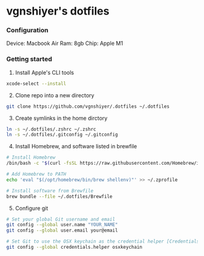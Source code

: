 # vgnshiyer's dotfiles

### Configuration

Device: Macbook Air
Ram: 8gb
Chip: Apple M1

### Getting started

1. Install Apple's CLI tools
```bash
xcode-select --install
```

2. Clone repo into a new directory
```bash
git clone https://github.com/vgnshiyer/.dotfiles ~/.dotfiles
```

3. Create symlinks in the home dirctory
```bash
ln -s ~/.dotfiles/.zshrc ~/.zshrc
ln -s ~/.dotfiles/.gitconfig ~/.gitconfig
```

4. Install Homebrew, and software listed in brewfile
```bash
# Install Homebrew
/bin/bash -c "$(curl -fsSL https://raw.githubusercontent.com/Homebrew/install/HEAD/install.sh)"

# Add Homebrew to PATH
echo 'eval "$(/opt/homebrew/bin/brew shellenv)"' >> ~/.zprofile

# Install software from Brewfile
brew bundle --file ~/.dotfiles/Brewfile
```

5. Configure git
```bash
# Set your global Git username and email
git config --global user.name "YOUR_NAME"
git config --global user.email your@email

# Set Git to use the OSX keychain as the credential helper [Credentials will be stored] (`store` option will be stored as plaintext)
git config --global credentials.helper osxkeychain
```